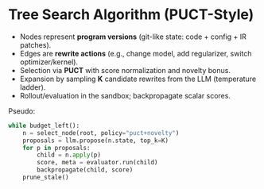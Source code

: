 <!-- ===== MERGE_START Tessera Empirical Software Agent ===== -->
# Tree Search Algorithm (PUCT-Style)

- Nodes represent **program versions** (git-like state: code + config + IR patches).
- Edges are **rewrite actions** (e.g., change model, add regularizer, switch optimizer/kernel).
- Selection via **PUCT** with score normalization and novelty bonus.
- Expansion by sampling **K** candidate rewrites from the LLM (temperature ladder).
- Rollout/evaluation in the sandbox; backpropagate scalar scores.

Pseudo:
```python
while budget_left():
    n = select_node(root, policy="puct+novelty")
    proposals = llm.propose(n.state, top_k=K)
    for p in proposals:
        child = n.apply(p)
        score, meta = evaluator.run(child)
        backpropagate(child, score)
    prune_stale()
```

<!-- ===== MERGE_END Tessera Empirical Software Agent ===== -->
